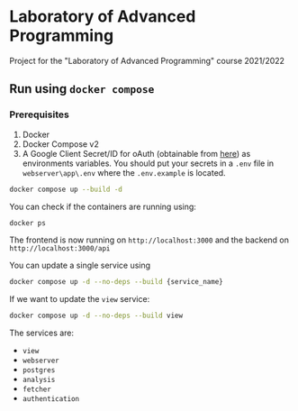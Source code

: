 # Laboratory of Advanced Programming

Project for the "Laboratory of Advanced Programming" course 2021/2022

## Run using `docker compose`

### Prerequisites

1. Docker
2. Docker Compose v2
3. A Google Client Secret/ID for oAuth (obtainable from [here](https://console.developers.google.com/apis)) as environments variables. You should put your secrets in a `.env` file in `webserver\app\.env` where the `.env.example` is located.

```bash
docker compose up --build -d
```

You can check if the containers are running using:

```bash
docker ps
```

The frontend is now running on `http://localhost:3000` and the backend on `http://localhost:3000/api`

You can update a single service using

```bash
docker compose up -d --no-deps --build {service_name}
```

If we want to update the `view` service:

```bash
docker compose up -d --no-deps --build view
```

The services are:

* `view`
* `webserver`
* `postgres`
* `analysis`
* `fetcher`
* `authentication`
  